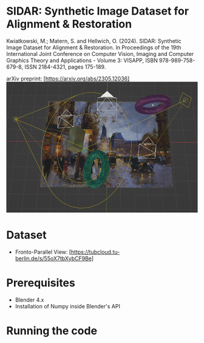 # SIDAR: Synthetic Image Dataset for Alignment & Restoration

Kwiatkowski, M.; Matern, S. and Hellwich, O. (2024). SIDAR: Synthetic Image Dataset for Alignment & Restoration.  In Proceedings of the 19th International Joint Conference on Computer Vision, Imaging and Computer Graphics Theory and Applications - Volume 3: VISAPP, ISBN 978-989-758-679-8, ISSN 2184-4321, pages 175-189. 

arXiv preprint: [https://arxiv.org/abs/2305.12036]  
![MarineGEO circle logo](blender.png)  
# Dataset

- Fronto-Parallel View: [https://tubcloud.tu-berlin.de/s/55oX7tbXybCF9Be]


# Prerequisites

- Blender 4.x
- Installation of Numpy inside Blender's API


# Running the code
